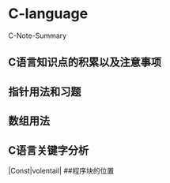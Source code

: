 # C-language
C-Note-Summary
## C语言知识点的积累以及注意事项 
## 指针用法和习题
## 数组用法
## C语言关键字分析
|Const|volentail|
##程序块的位置
